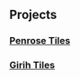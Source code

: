 ## Projects

### [Penrose Tiles](./projects/penrosetiles/)

### [Girih Tiles](./projects/girihtiles/)

